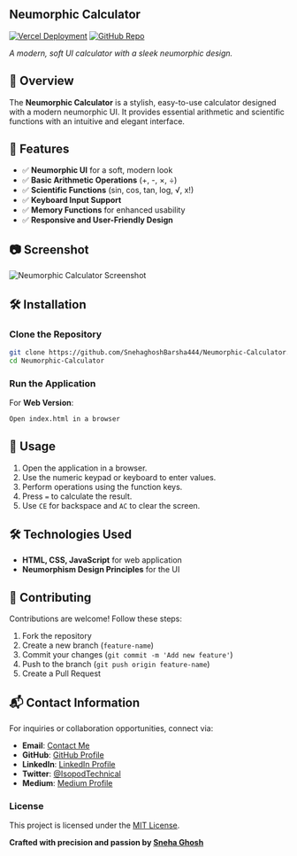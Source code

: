## Neumorphic Calculator

[![Vercel Deployment](https://img.shields.io/badge/Deployed%20on-Vercel-blue.svg)](https://neumorphic-calculator-sg-techisopod.vercel.app)
[![GitHub Repo](https://img.shields.io/badge/GitHub-Repository-blue?logo=github)](https://github.com/SnehaghoshBarsha444/Neumorphic-Calculator)

*A modern, soft UI calculator with a sleek neumorphic design.*

## 🚀 Overview
The **Neumorphic Calculator** is a stylish, easy-to-use calculator designed with a modern neumorphic UI. It provides essential arithmetic and scientific functions with an intuitive and elegant interface.

## 🎨 Features
- ✅ **Neumorphic UI** for a soft, modern look
- ✅ **Basic Arithmetic Operations** (+, -, ×, ÷)
- ✅ **Scientific Functions** (sin, cos, tan, log, √, x!)
- ✅ **Keyboard Input Support**
- ✅ **Memory Functions** for enhanced usability
- ✅ **Responsive and User-Friendly Design**

## 📷 Screenshot
![Neumorphic Calculator Screenshot](https://your-image-url.com)

## 🛠 Installation
### Clone the Repository
```sh
git clone https://github.com/SnehaghoshBarsha444/Neumorphic-Calculator.git
cd Neumorphic-Calculator
```

### Run the Application
For **Web Version**:
```sh
Open index.html in a browser
```

## 📖 Usage
1. Open the application in a browser.
2. Use the numeric keypad or keyboard to enter values.
3. Perform operations using the function keys.
4. Press `=` to calculate the result.
5. Use `CE` for backspace and `AC` to clear the screen.

## 🛠 Technologies Used
- **HTML, CSS, JavaScript** for web application
- **Neumorphism Design Principles** for the UI

## 🤝 Contributing
Contributions are welcome! Follow these steps:
1. Fork the repository
2. Create a new branch (`feature-name`)
3. Commit your changes (`git commit -m 'Add new feature'`)
4. Push to the branch (`git push origin feature-name`)
5. Create a Pull Request


## 📬 **Contact Information**  

For inquiries or collaboration opportunities, connect via: 
- **Email**: [Contact Me](mailto:miss.webdesigner0013@gmail.com)
- **GitHub**: [GitHub Profile](https://github.com/SnehaghoshBarsha444)
- **LinkedIn**: [LinkedIn Profile](https://www.linkedin.com/in/sneha-ghosh-technical-isopod075/)
- **Twitter**: [@IsopodTechnical](https://x.com/IsopodTechnical)  
- **Medium**: [Medium Profile](https://medium.com/@Technical_Isopod_075)


### **License**  

This project is licensed under the [MIT License](LICENSE).  



**Crafted with precision and passion by [Sneha Ghosh](https://snehaghosh-technical-isopod-portfolio.vercel.app/)**
